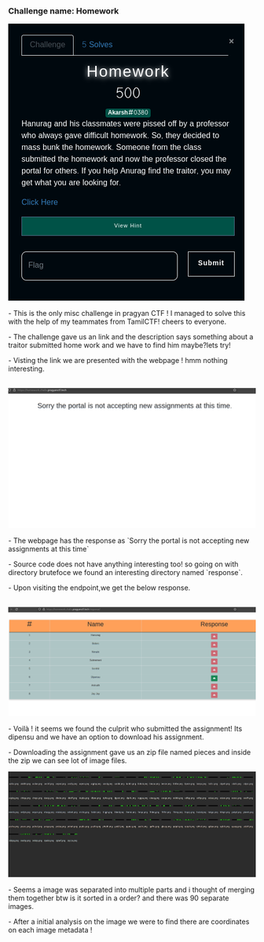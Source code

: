 ### Challenge name: Homework

<img src="https://raw.githubusercontent.com/kabilan1290/WebCTF/master/pragyan/Screenshot_2022-03-06_19-33-51.png">

<p>- This is the only misc challenge in pragyan CTF !  I managed to solve this with the help of my teammates from TamilCTF! cheers to everyone.</p>

<p>- The challenge gave us an link and the description says something about a traitor submitted home work and we have to find him maybe?lets try!</p>

<p>- Visting the link we are presented with the webpage ! hmm nothing interesting.</p>
  <br>
<img src="https://github.com/kabilan1290/WebCTF/blob/master/pragyan/Screenshot_2022-03-06_19-34-19.png">
  
<p>- The webpage has the response as `Sorry the portal is not accepting new assignments at this time`</p>
  
<p>- Source code does not have anything interesting too! so going on with directory brutefoce we found an interesting directory named `response`.</p>
  
  </p>- Upon visiting the endpoint,we get the below response.</p>
  
 <br>
 <img src="https://github.com/kabilan1290/WebCTF/blob/master/pragyan/Screenshot_2022-03-06_19-34-40.png">
 
 <p>- Voilà ! it seems we found the culprit who submitted the assignment! Its dipensu and we have an option to download his assignment.</p>
  
  <p>- Downloading the assignment gave us an zip file named pieces and inside the zip we can see lot of image files.</p>
  
  <img src="https://github.com/kabilan1290/WebCTF/blob/master/pragyan/Screenshot_2022-03-06_19-37-39.png">
  
  <p>- Seems a image was separated into multiple parts and i thought of merging them together btw is it sorted in a order? and there was 90 separate images.</p>
  
  <p>- After a initial analysis on the image we were to find there are coordinates on each image metadata !</p>

